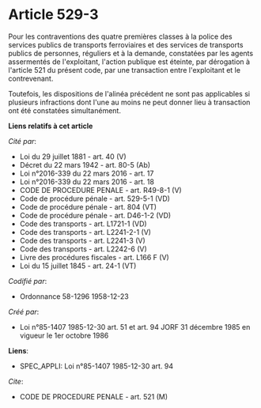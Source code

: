 # Article 529-3

Pour les contraventions des quatre premières classes à la police des services publics de transports ferroviaires et des
services de transports publics de personnes, réguliers et à la demande, constatées par les agents assermentés de
l'exploitant, l'action publique est éteinte, par dérogation à l'article 521 du présent code, par une transaction entre
l'exploitant et le contrevenant.

Toutefois, les dispositions de l'alinéa précédent ne sont pas applicables si plusieurs infractions dont l'une au moins ne
peut donner lieu à transaction ont été constatées simultanément.

**Liens relatifs à cet article**

_Cité par_:

  - Loi du 29 juillet 1881 - art. 40 (V)
  - Décret du 22 mars 1942 - art. 80-5 (Ab)
  - Loi n°2016-339 du 22 mars 2016 - art. 17
  - Loi n°2016-339 du 22 mars 2016 - art. 18
  - CODE DE PROCEDURE PENALE - art. R49-8-1 (V)
  - Code de procédure pénale - art. 529-5-1 (VD)
  - Code de procédure pénale - art. 804 (VT)
  - Code de procédure pénale - art. D46-1-2 (VD)
  - Code des transports - art. L1721-1 (VD)
  - Code des transports - art. L2241-2-1 (V)
  - Code des transports - art. L2241-3 (V)
  - Code des transports - art. L2242-6 (V)
  - Livre des procédures fiscales - art. L166 F (V)
  - Loi du 15 juillet 1845 - art. 24-1 (VT)

_Codifié par_:

  - Ordonnance 58-1296 1958-12-23

_Créé par_:

  - Loi n°85-1407 1985-12-30 art. 51 et art. 94 JORF 31 décembre 1985 en vigueur le 1er octobre 1986

**Liens**:

  - SPEC_APPLI: Loi n°85-1407 1985-12-30 art. 94

_Cite_:

  - CODE DE PROCEDURE PENALE - art. 521 (M)
